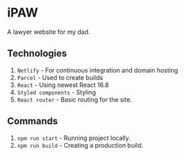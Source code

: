 # iPAW
A lawyer website for my dad.

## Technologies
1. `Netlify` - For continuous integration and domain hosting
2. `Parcel` - Used to create builds
3. `React` - Using newest React 16.8
4. `Styled components` - Styling
5. `React router` - Basic routing for the site.

## Commands
1. `npm run start` - Running project locally.
2. `npm run build` - Creating a production build.
